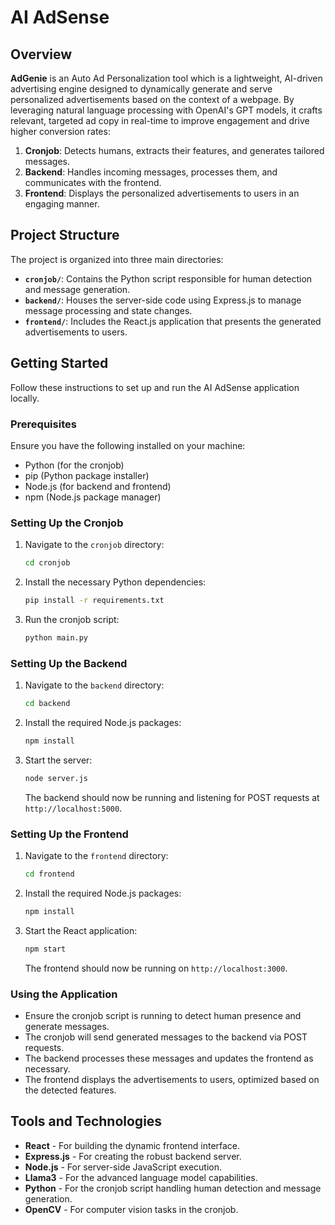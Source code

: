 # AI AdSense

## Overview

**AdGenie** is an Auto Ad Personalization tool which is a lightweight, AI-driven advertising engine designed to dynamically generate and serve personalized advertisements based on the context of a webpage. By leveraging natural language processing with OpenAI's GPT models, it crafts relevant, targeted ad copy in real-time to improve engagement and drive higher conversion rates:

1. **Cronjob**: Detects humans, extracts their features, and generates tailored messages.
2. **Backend**: Handles incoming messages, processes them, and communicates with the frontend.
3. **Frontend**: Displays the personalized advertisements to users in an engaging manner.

## Project Structure

The project is organized into three main directories:

- **`cronjob/`**: Contains the Python script responsible for human detection and message generation.
- **`backend/`**: Houses the server-side code using Express.js to manage message processing and state changes.
- **`frontend/`**: Includes the React.js application that presents the generated advertisements to users.

## Getting Started

Follow these instructions to set up and run the AI AdSense application locally.

### Prerequisites

Ensure you have the following installed on your machine:

- Python (for the cronjob)
- pip (Python package installer)
- Node.js (for backend and frontend)
- npm (Node.js package manager)

### Setting Up the Cronjob

1. Navigate to the `cronjob` directory:
    ```bash
    cd cronjob
    ```
2. Install the necessary Python dependencies:
    ```bash
    pip install -r requirements.txt
    ```
3. Run the cronjob script:
    ```bash
    python main.py
    ```

### Setting Up the Backend

1. Navigate to the `backend` directory:
    ```bash
    cd backend
    ```
2. Install the required Node.js packages:
    ```bash
    npm install
    ```
3. Start the server:
    ```bash
    node server.js
    ```
   The backend should now be running and listening for POST requests at `http://localhost:5000`.

### Setting Up the Frontend

1. Navigate to the `frontend` directory:
    ```bash
    cd frontend
    ```
2. Install the required Node.js packages:
    ```bash
    npm install
    ```
3. Start the React application:
    ```bash
    npm start
    ```
   The frontend should now be running on `http://localhost:3000`.

### Using the Application

- Ensure the cronjob script is running to detect human presence and generate messages.
- The cronjob will send generated messages to the backend via POST requests.
- The backend processes these messages and updates the frontend as necessary.
- The frontend displays the advertisements to users, optimized based on the detected features.


## Tools and Technologies

- **React** - For building the dynamic frontend interface.
- **Express.js** - For creating the robust backend server.
- **Node.js** - For server-side JavaScript execution.
- **Llama3** - For the advanced language model capabilities.
- **Python** - For the cronjob script handling human detection and message generation.
- **OpenCV** - For computer vision tasks in the cronjob.
